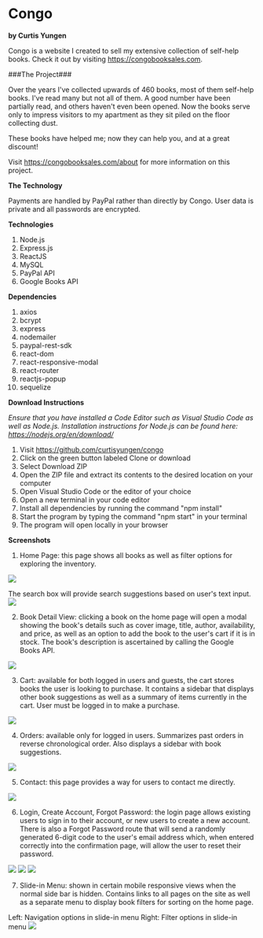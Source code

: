 # Congo
**by Curtis Yungen**

Congo is a website I created to sell my extensive collection of self-help books. Check it out by visiting https://congobooksales.com.

###The Project###

Over the years I've collected upwards of 460 books, most of them self-help books. I've read many but not all of them. A good number have been partially read, and others haven't even been opened. Now the books serve only to impress visitors to my apartment as they sit piled on the floor collecting dust.

These books have helped me; now they can help you, and at a great discount!

Visit https://congobooksales.com/about for more information on this project. 

**The Technology**

Payments are handled by PayPal rather than directly by Congo. User data is private and all passwords are encrypted.

**Technologies**
1) Node.js
2) Express.js
3) ReactJS
4) MySQL
5) PayPal API
6) Google Books API

**Dependencies**
1) axios
2) bcrypt
3) express
4) nodemailer
5) paypal-rest-sdk
6) react-dom
7) react-responsive-modal
8) react-router
9) reactjs-popup
10) sequelize

**Download Instructions**

*Ensure that you have installed a Code Editor such as Visual Studio Code as well as Node.js.
Installation instructions for Node.js can be found here: https://nodejs.org/en/download/*

1) Visit https://github.com/curtisyungen/congo
2) Click on the green button labeled Clone or download
3) Select Download ZIP
4) Open the ZIP file and extract its contents to the desired location on your computer
5) Open Visual Studio Code or the editor of your choice
6) Open a new terminal in your code editor
7) Install all dependencies by running the command "npm install"
8) Start the program by typing the command "npm start" in your terminal
9) The program will open locally in your browser

**Screenshots**

1) Home Page: this page shows all books as well as filter options for exploring the inventory. 

![](client/src/images/screenshots/home.png)

The search box will provide search suggestions based on user's text input.
![](client/src/images/screenshots/suggestions.png)

2) Book Detail View: clicking a book on the home page will open a modal showing the book's details such as cover image, title, author, availability, and price, as well as an option to add the book to the user's cart if it is in stock. The book's description is ascertained by calling the Google Books API.

![](client/src/images/screenshots/book.png)

3) Cart: available for both logged in users and guests, the cart stores books the user is looking to purchase. It contains a sidebar that displays other book suggestions as well as a summary of items currently in the cart. User must be logged in to make a purchase.

![](client/src/images/screenshots/cart.png)

4) Orders: available only for logged in users. Summarizes past orders in reverse chronological order. Also displays a sidebar with book suggestions.

![](client/src/images/screenshots/orders.png)

5) Contact: this page provides a way for users to contact me directly.

![](client/src/images/screenshots/contact.png)

6) Login, Create Account, Forgot Password: the login page allows existing users to sign in to their account, or new users to create a new account. There is also a Forgot Password route that will send a randomly generated 6-digit code to the user's email address which, when entered correctly into the confirmation page, will allow the user to reset their password.

![](client/src/images/screenshots/signin.png)
![](client/src/images/screenshots/create.png)
![](client/src/images/screenshots/forgot.png)

7) Slide-in Menu: shown in certain mobile responsive views when the normal side bar is hidden. Contains links to all pages on the site as well as a separate menu to display book filters for sorting on the home page.

Left: Navigation options in slide-in menu
Right: Filter options in slide-in menu
![](client/src/images/screenshots/slideInMenu.png)
